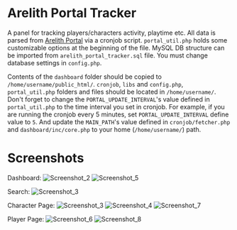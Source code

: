 # Arelith Portal Tracker
A panel for tracking players/characters activity, playtime etc. All data is parsed from [Arelith Portal](http://portal.arelith.com/) via a cronjob script.
`portal_util.php` holds some customizable options at the beginning of the file. MySQL DB structure can be imported from `arelith_portal_tracker.sql` file. You must change database settings in `config.php`.

Contents of the `dashboard` folder should be copied to `/home/username/public_html/`. `cronjob`, `libs` and `config.php`, `portal_util.php` folders and files should be located in `/home/username/`. Don't forget to change the `PORTAL_UPDATE_INTERVAL`'s value defined in `portal_util.php` to the time interval you set in cronjob. For example, if you are running the cronjob every 5 minutes, set `PORTAL_UPDATE_INTERVAL` define value to `5`. And update the `MAIN_PATH`'s value defined in `cronjob/fetcher.php` and `dashboard/inc/core.php` to your home (`/home/username/`) path.

# Screenshots
Dashboard:
![Screenshot_2](https://user-images.githubusercontent.com/29331682/144101275-09eabde6-0152-4ad1-8088-8c7305c30494.png)
![Screenshot_5](https://user-images.githubusercontent.com/29331682/144105640-7d0ea612-890e-41d4-872a-452017065b70.png)

Search:
![Screenshot_3](https://user-images.githubusercontent.com/29331682/144106600-5f5690a7-08f1-4a40-a543-35a6c0050014.png)



Character Page:
![Screenshot_3](https://user-images.githubusercontent.com/29331682/144101300-e16a94e0-99ea-41ab-a8a9-561382680379.png)
![Screenshot_4](https://user-images.githubusercontent.com/29331682/144101310-2e850f87-20bd-4e1b-878f-a2591e98b3a4.png)
![Screenshot_7](https://user-images.githubusercontent.com/29331682/144106194-b1837807-ffed-4faa-9ac4-6dc7ad5651cc.png)

Player Page:
![Screenshot_6](https://user-images.githubusercontent.com/29331682/144101630-269a3366-c0fd-4354-bd80-58a243f38978.png)
![Screenshot_8](https://user-images.githubusercontent.com/29331682/144106253-e99dd793-7860-48a5-8cf8-c848dae4c1ea.png)

